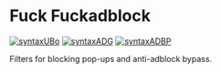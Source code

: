 # Fuck Fuckadblock
[![syntaxUBo](https://img.shields.io/badge/syntax-uBlock%20Origin-%23c61300.svg)](https://github.com/gorhill/uBlock/wiki/Static-filter-syntax)
[![syntaxADG](https://img.shields.io/badge/sintax-AdGuard-%23048900.svg)](https://kb.adguard.com/en/general/how-to-create-your-own-ad-filters)
[![syntaxADBP](https://img.shields.io/badge/sintax-Adblock%20Plus-%23ff1d00.svg)](https://adblockplus.org/en/filters)

Filters for blocking pop-ups and anti-adblock bypass.